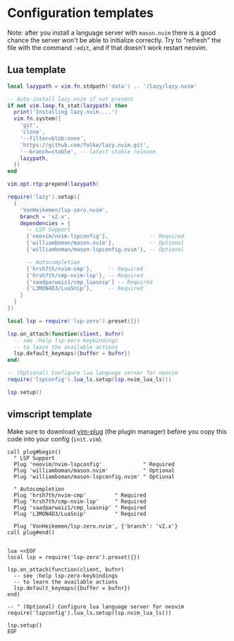 # Configuration templates

Note: after you install a language server with `mason.nvim` there is a good chance the server won't be able to initialize correctly. Try to "refresh" the file with the command `:edit`, and if that doesn't work restart neovim.

## Lua template

```lua
local lazypath = vim.fn.stdpath('data') .. '/lazy/lazy.nvim'

-- Auto-install lazy.nvim if not present
if not vim.loop.fs_stat(lazypath) then
  print('Installing lazy.nvim....')
  vim.fn.system({
    'git',
    'clone',
    '--filter=blob:none',
    'https://github.com/folke/lazy.nvim.git',
    '--branch=stable', -- latest stable release
    lazypath,
  })
end

vim.opt.rtp:prepend(lazypath)

require('lazy').setup({
  {
    'VonHeikemen/lsp-zero.nvim',
    branch = 'v2.x',
    dependencies = {
      -- LSP Support
      {'neovim/nvim-lspconfig'},             -- Required
      {'williamboman/mason.nvim'},           -- Optional
      {'williamboman/mason-lspconfig.nvim'}, -- Optional

      -- Autocompletion
      {'hrsh7th/nvim-cmp'},     -- Required
      {'hrsh7th/cmp-nvim-lsp'}, -- Required
      {'saadparwaiz1/cmp_luasnip'} -- Required
      {'L3MON4D3/LuaSnip'},     -- Required
    }
  }
})

local lsp = require('lsp-zero').preset({})

lsp.on_attach(function(client, bufnr)
  -- see :help lsp-zero-keybindings
  -- to learn the available actions
  lsp.default_keymaps({buffer = bufnr})
end)

-- (Optional) Configure lua language server for neovim
require('lspconfig').lua_ls.setup(lsp.nvim_lua_ls())

lsp.setup()
```

## vimscript template

Make sure to download [vim-plug](https://github.com/junegunn/vim-plug) (the plugin manager) before you copy this code into your config (`init.vim`).

```vim
call plug#begin()
  " LSP Support
  Plug 'neovim/nvim-lspconfig'             " Required
  Plug 'williamboman/mason.nvim'           " Optional
  Plug 'williamboman/mason-lspconfig.nvim' " Optional

  " Autocompletion
  Plug 'hrsh7th/nvim-cmp'         " Required
  Plug 'hrsh7th/cmp-nvim-lsp'     " Required
  Plug 'saadparwaiz1/cmp_luasnip' " Required
  Plug 'L3MON4D3/LuaSnip'         " Required

  Plug 'VonHeikemen/lsp-zero.nvim', {'branch': 'v2.x'}
call plug#end()


lua <<EOF
local lsp = require('lsp-zero').preset({})

lsp.on_attach(function(client, bufnr)
  -- see :help lsp-zero-keybindings
  -- to learn the available actions
  lsp.default_keymaps({buffer = bufnr})
end)

-- " (Optional) Configure lua language server for neovim
require('lspconfig').lua_ls.setup(lsp.nvim_lua_ls())

lsp.setup()
EOF
```

